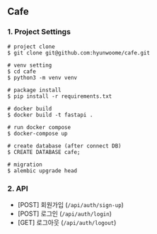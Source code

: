 ## Cafe

### 1. Project Settings

```shell
# project clone
$ git clone git@github.com:hyunwoome/cafe.git

# venv setting
$ cd cafe
$ python3 -m venv venv

# package install
$ pip install -r requirements.txt

# docker build
$ docker build -t fastapi .

# run docker compose
$ docker-compose up

# create database (after connect DB)
$ CREATE DATABASE cafe;

# migration
$ alembic upgrade head
```

### 2. API

- [POST] 회원가입 (`/api/auth/sign-up`)
- [POST] 로그인 (`/api/auth/login`)
- [GET] 로그아웃 (`/api/auth/logout`)